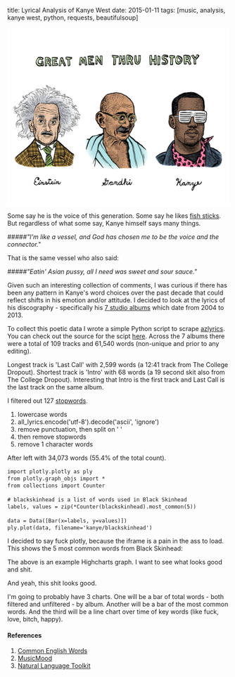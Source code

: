 title: Lyrical Analysis of Kanye West
date: 2015-01-11
tags: [music, analysis, kanye west, python, requests, beautifulsoup]

<div class="markdown-center">
    <img alt="Great Men Through History" src="../static/img/kanye/great_men.jpg">
</div>

Some say he is the voice of this generation. Some say he likes [fish sticks](http://en.wikipedia.org/wiki/Fishsticks_(South_Park)). But regardless of what some say, Kanye himself says many things.

#####_"I’m like a vessel, and God has chosen me to be the voice and the connector."_
<div></div>

That is the same vessel who also said:

#####_"Eatin' Asian pussy, all I need was sweet and sour sauce."_
<div></div>

Given such an interesting collection of comments, I was curious if there has been any pattern in Kanye's word choices over the past decade that could reflect shifts in his emotion and/or attitude. I decided to look at the lyrics of his discography - specifically his [7 studio albums](http://en.wikipedia.org/wiki/Kanye_West_discography#Studio_albums) which date from 2004 to 2013.

To collect this poetic data I wrote a simple Python script to scrape [azlyrics](http://www.azlyrics.com/). You can check out the source for the scipt [here](https://github.com/mschmo/personal-site/blob/master/snippets/azlyrics.py). Across the 7 albums there were a total of 109 tracks and 61,540 words (non-unique and prior to any editing).

Longest track is 'Last Call' with 2,599 words (a 12:41 track from The College Dropout). Shortest track is 'Intro' with 68 words (a 19 second skit also from The College Dropout). Interesting that Intro is the first track and Last Call is the last track on the same album.

I filtered out 127 [stopwords](http://en.wikipedia.org/wiki/Stop_words).

1. lowercase words
2. all_lyrics.encode('utf-8').decode('ascii', 'ignore')
3. remove punctuation, then split on ' '
4. then remove stopwords
5. remove 1 character words

After left with 34,073 words (55.4% of the total count).

<pre><code class="language-python">import plotly.plotly as ply
from plotly.graph_objs import *
from collections import Counter

# blackskinhead is a list of words used in Black Skinhead
labels, values = zip(*Counter(blackskinhead).most_common(5))

data = Data([Bar(x=labels, y=values)])
ply.plot(data, filename='kanye/blackskinhead')
</code></pre>

I decided to say fuck plotly, because the iframe is a pain in the ass to load. This shows the 5 most common words from Black Skinhead:

<div id="container"></div>

The above is an example Highcharts graph. I want to see what looks good and shit.

And yeah, this shit looks good.

I'm going to probably have 3 charts. One will be a bar of total words - both filtered and unfiltered - by album. Another will be a bar of the most common words. And the third will be a line chart over time of key words (like fuck, love, bitch, happy).

#### References
1. [Common English Words](http://www.textfixer.com/resources/common-english-words.php)
2. [MusicMood](http://sebastianraschka.com/Articles/2014_musicmood.html)
3. [Natural Language Toolkit](http://www.nltk.org/)

<script type="text/javascript">
$(function () {
    $('#container').highcharts({
        chart: {
            type: 'column'
        },
        title: {
            text: 'Common Words from "Black Skinhead"'
        },
        xAxis: {
            type: 'category',
            labels: {
                rotation: -45,
                style: {
                    fontSize: '13px',
                    fontFamily: 'Verdana, sans-serif'
                }
            }
        },
        yAxis: {
            min: 0,
            title: {
                text: 'Times Used'
            }
        },
        legend: {
            enabled: false
        },
        credits: {
            enabled: false
        },
        series: [{
            name: 'Times Used',
            data: [
                ["I'm", 19],
                ["Ain't", 7],
                ['Shit', 7],
                ['Know', 6],
                ['Black', 5]
            ],
        }]
    });
});
</script>